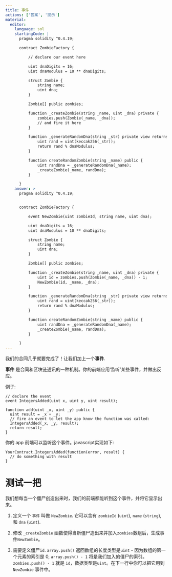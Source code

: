 ```yaml
---
title: 事件
actions: ['答案', '提示']
material:
  editor:
    language: sol
    startingCode: |
      pragma solidity ^0.4.19;

      contract ZombieFactory {

          // declare our event here

          uint dnaDigits = 16;
          uint dnaModulus = 10 ** dnaDigits;

          struct Zombie {
              string name;
              uint dna;
          }

          Zombie[] public zombies;

          function _createZombie(string _name, uint _dna) private {
              zombies.push(Zombie(_name, _dna));
              // and fire it here
          } 

          function _generateRandomDna(string _str) private view returns (uint) {
              uint rand = uint(keccak256(_str));
              return rand % dnaModulus;
          }

          function createRandomZombie(string _name) public {
              uint randDna = _generateRandomDna(_name);
              _createZombie(_name, randDna);
          }

      }
    answer: >
      pragma solidity ^0.4.19;


      contract ZombieFactory {

          event NewZombie(uint zombieId, string name, uint dna);

          uint dnaDigits = 16;
          uint dnaModulus = 10 ** dnaDigits;

          struct Zombie {
              string name;
              uint dna;
          }

          Zombie[] public zombies;

          function _createZombie(string _name, uint _dna) private {
              uint id = zombies.push(Zombie(_name, _dna)) - 1;
              NewZombie(id, _name, _dna);
          } 

          function _generateRandomDna(string _str) private view returns (uint) {
              uint rand = uint(keccak256(_str));
              return rand % dnaModulus;
          }

          function createRandomZombie(string _name) public {
              uint randDna = _generateRandomDna(_name);
              _createZombie(_name, randDna);
          }

      }
---
```


我们的合同几乎就要完成了！让我们加上一个**事件**.

**事件** 是合同和区块链通讯的一种机制。你的前端应用‘监听’某些事件，并做出反应。

例子:

```
// declare the event
event IntegersAdded(uint x, uint y, uint result);

function add(uint _x, uint _y) public {
  uint result = _x + _y;
  // fire an event to let the app know the function was called:
  IntegersAdded(_x, _y, result);
  return result;
}
```

你的 app 前端可以监听这个事件。javascript实现如下: 

```
YourContract.IntegersAdded(function(error, result) { 
  // do something with result
}
```

# 测试一把

我们想每当一个僵尸创造出来时，我们的前端都能听到这个事件，并将它显示出来。

1. 定义一个 `事件` 叫做 `NewZombie`. 它可以含有 `zombieId` (`uint`), `name` (`string`), 和 `dna` (`uint`).

2. 修改 `_createZombie` 函数使得当新僵尸造出来并加入`zombies`数组后，生成事件`NewZombie`。

3. 需要定义僵尸`id`. `array.push()` 返回数组的长度类型是`uint`  - 因为数组的第一个元素的索引是 0, `array.push() - 1` 将是我们加入的僵尸的索引。 `zombies.push() - 1` 就是 `id`，数据类型是`uint`。在下一行中你可以把它用到`NewZombie` 事件中。
